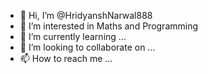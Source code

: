 - 👋 Hi, I’m @HridyanshNarwal888
- 👀 I’m interested in Maths and Programming
- 🌱 I’m currently learning ...
- 💞️ I’m looking to collaborate on ...
- 📫 How to reach me ...

<!---
HridyanshNarwal888/HridyanshNarwal888 is a ✨ special ✨ repository because its `README.md` (this file) appears on your GitHub profile.
You can click the Preview link to take a look at your changes.
--->

